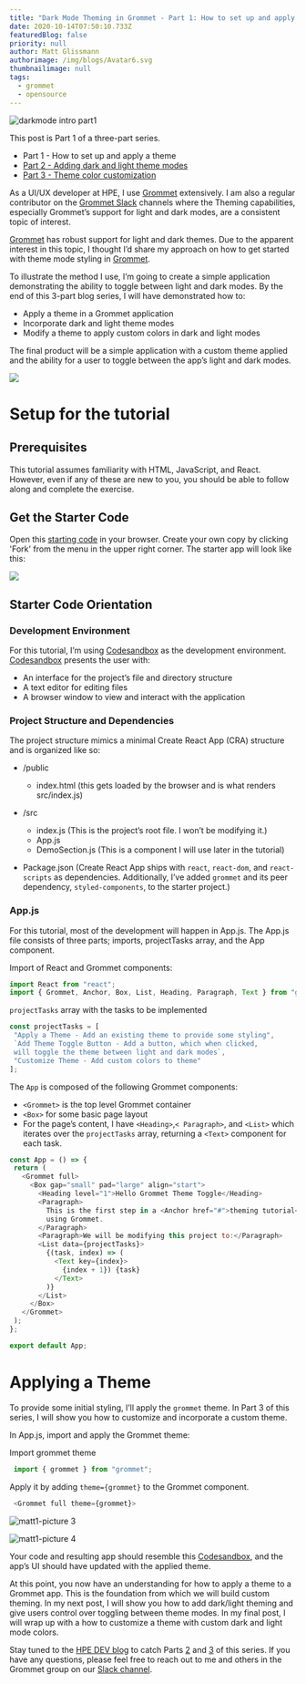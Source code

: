 ```yaml
---
title: "Dark Mode Theming in Grommet - Part 1: How to set up and apply a theme"
date: 2020-10-14T07:50:10.733Z
featuredBlog: false
priority: null
author: Matt Glissmann
authorimage: /img/blogs/Avatar6.svg
thumbnailimage: null
tags:
  - grommet
  - opensource
---
```

![darkmode intro part1](https://hpe-developer-portal.s3.amazonaws.com/uploads/media/2020/9/darkmode-intro-part1-1603293464825.png)

This post is Part 1 of a three-part series.

* Part 1 - How to set up and apply a theme
* [Part 2 - Adding dark and light theme modes](https://developer.hpe.com/blog/dark-mode-theming-in-grommet-adding-dark-and-light-theme-modes/)
* [Part 3 - Theme color customization](https://developer.hpe.com/blog/dark-mode-theming-in-grommet-theme-color-customization/)

As a UI/UX developer at HPE, I use [Grommet](https://grommet.io) extensively. I am also a regular contributor on the [Grommet Slack](https://grommet.slack.com) channels where the Theming capabilities, especially Grommet’s support for light and dark modes, are a consistent topic of interest. 

[Grommet](https://grommet.io) has robust support for light and dark themes. Due to the apparent interest in this topic, I thought I’d share my approach on how to get started with theme mode styling in [Grommet](https://grommet.io). 

To illustrate the method I use, I’m going to create a simple application demonstrating the ability to toggle between light and dark modes. By the end of this 3-part blog series, I will have demonstrated how to:

* Apply a theme in a Grommet application
* Incorporate dark and light theme modes
* Modify a theme to apply custom colors in dark and light modes

The final product will be a simple application with a custom theme applied and the ability for a user to toggle between the app’s light and dark modes.

<img src="https://hpe-developer-portal.s3.amazonaws.com/uploads/media/2020/9/themetutorialapp-1602698870239.gif" style="height:300px, width:300px" />

# Setup for the tutorial

## Prerequisites

This tutorial assumes familiarity with HTML, JavaScript, and React. However, even if any of these are new to you, you should be able to follow along and complete the exercise.

## Get the Starter Code

Open this [starting code](https://codesandbox.io/s/grommet-theme-toggle-0starter-1k1cv?file=/src/App.js) in your browser. Create your own copy by clicking 'Fork' from the menu in the upper right corner. The starter app will look like this:

<img src="https://hpe-developer-portal.s3.amazonaws.com/uploads/media/2020/9/picture-2-1602661773922.png"  />

## Starter Code Orientation

### Development Environment

For this tutorial, I’m using [Codesandbox](https://codesandbox.io/) as the development environment. [Codesandbox](https://codesandbox.io/)  presents the user with: 

* An interface for the project’s file and directory structure
* A text editor for editing files
* A browser window to view and interact with the application

### Project Structure and Dependencies

The project structure mimics a minimal Create React App (CRA) structure and is organized like so:

* /public

  * index.html (this gets loaded by the browser and is what renders src/index.js)
* /src

  * index.js (This is the project’s root file. I won’t be modifying it.)
  * App.js
  * DemoSection.js (This is a component I will use later in the tutorial)
* Package.json (Create React App ships with `react`, `react-dom`, and `react-scripts` as dependencies. Additionally, I’ve added `grommet` and its peer dependency, `styled-components`, to the starter project.)

### App.js

For this tutorial, most of the development will happen in App.js. The App.js file consists of three parts; imports, projectTasks array, and the App component.

Import of React and Grommet components:

```javascript
import React from "react";
import { Grommet, Anchor, Box, List, Heading, Paragraph, Text } from "grommet";
```

`projectTasks` array with the tasks to be implemented

```javascript
const projectTasks = [
 "Apply a Theme - Add an existing theme to provide some styling",
 `Add Theme Toggle Button - Add a button, which when clicked,
 will toggle the theme between light and dark modes`,
 "Customize Theme - Add custom colors to theme"
];
```

The `App` is composed of the following Grommet components:

* `<Grommet>` is the top level Grommet container
* `<Box>` for some basic page layout
* For the page’s content, I have `<Heading>`,`< Paragraph>`, and `<List>` which iterates over the `projectTasks` array, returning a `<Text>` component for each task.

```javascript
const App = () => {
 return (
   <Grommet full>
     <Box gap="small" pad="large" align="start">
       <Heading level="1">Hello Grommet Theme Toggle</Heading>
       <Paragraph>
         This is the first step in a <Anchor href="#">theming tutorial</Anchor>{" "}
         using Grommet.
       </Paragraph>
       <Paragraph>We will be modifying this project to:</Paragraph>
       <List data={projectTasks}>
         {(task, index) => (
           <Text key={index}>
             {index + 1}) {task}
           </Text>
         )}
       </List>
     </Box>
   </Grommet>
 );
};

export default App;
```

# Applying a Theme

To provide some initial styling, I’ll apply the `grommet` theme. In Part 3 of this series, I will show you how to customize and incorporate a custom theme.

In App.js, import and apply the Grommet theme:

Import grommet theme

```javascript
 import { grommet } from "grommet"; 
```

Apply it by adding `theme={grommet}` to the Grommet component.

```javascript
 <Grommet full theme={grommet}>
```

![matt1-picture 3](https://hpe-developer-portal.s3.amazonaws.com/uploads/media/2020/9/picture-3-1602661789429.png)

![matt1-picture 4](https://hpe-developer-portal.s3.amazonaws.com/uploads/media/2020/9/picture-4-1602661802053.png)

Your code and resulting app should resemble this [Codesandbox](https://codesandbox.io/s/grommet-theme-toggle-1adding-theme-rg91i?file=/src/App.js), and the app’s UI should have updated with the applied theme. 

At this point, you now have an understanding for how to apply a theme to a Grommet app. This is the foundation from which we will build custom theming. In my next post, I will show you how to add dark/light theming and give users control over toggling between theme modes. In my final post, I will wrap up with a how to customize a theme with custom dark and light mode colors.

Stay tuned to the [HPE DEV blog](/blog) to catch Parts [2](https://developer.hpe.com/blog/dark-mode-theming-in-grommet-adding-dark-and-light-theme-modes/) and [3](https://developer.hpe.com/blog/dark-mode-theming-in-grommet-theme-color-customization/) of this series. If you have any questions, please feel free to reach out to me and others in the Grommet group on our [Slack channel](https://app.slack.com/client/T04LMHMUT/C04LMHN59).